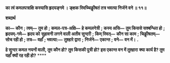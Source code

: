 **का त्वं कमलपत्राक्षि कस्यासि हृदयङ्गमे ।** **ङ्क्षक स्विच्चिकीॢषतं तत्र भवत्या निर्जने वने ॥ ११॥** 

**शब्दार्थ** 

**का—** **कौन** **; त्वम्—** **तुम हो** **; कमल-पत्र-अक्षि—** **हे कमलनेत्री** **; कस्य असि—** **तुम किससे सश्बन्धित हो** **; हृदयम्-गमे—** **हृदय को** **सुहावनी लगने वाली अतीव सुन्दरी** **; किम् स्वित्—** **कौन सा काम** **; चिकीॢषतम्—** **सोच रही हो** **; तत्र—** **वहाँ** **; भवत्या:—** **तुश्हारे द्वारा** **;** **निर्जने—** **एकान्त** **; वने—** **वन में।** **.** 

**हे सुन्दर कमल नयनों वाली, तुम कौन हो? तुम किसकी पुत्री हो? इस एकान्त वन में तुश्हारा** **क्या कार्य है? तुम यहाँ क्यों रह रही हो?** **** 